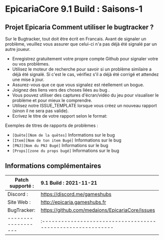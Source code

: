 # EpicariaCore 9.1 Build : Saisons-1
Projet Epicaria
Comment utiliser le bugtracker ?
-------------------------
Sur le Bugtracker, tout doit être écrit en Francais. 
Avant de signaler un problème, veuillez vous assurer que celui-ci n'a pas déjà été signalé par un autre joueur.

 - Enregistrez gratuitement votre propre compte Github pour signaler votre ou vos problèmes.
 - Utilisez le moteur de recherche pour savoir si un problème similaire a déjà été signalé. Si c'est le cas, vérifiez s'il a déjà été corrigé et attendez une mise à jour.
 - Assurez-vous que ce que vous signalez est réellement un bogue.
 - Joignez des liens vers des choses liées au bug .
 - Vous pouvez utiliser des captures d'écran/vidéo du jeu pour visualiser le problème et pour mieux le comprendre.
 - Utilisez notre ISSUE_TEMPLATE lorsque vous créez un nouveau rapport (sinon il ne sera pas valide).
 - Ecrivez le titre de votre rapport selon le format:<br>
 
 Exemples de titres de rapports de problèmes :
  * `[Quête][Nom de la quêtes]` Informations sur le bug
  * `[Item][Nom de ton item Bugé]` Informations sur le bug
  * `[PNJ][Nom du PNJ Bugé]` Informations sur le bug
  * `[Props][zone du props bugé]` Informations sur le bug

Informations complémentaires
-------------------------

| Patch supporté :  | 9.1 Build : 2021-11-21 |
|-------------------|:-----------------------------------------------------------|
| Discord :          | https://discord.me/gameshubs |
| Site Web :          | http://epicaria.gameshubs.fr |
| BugTracker:         | https://github.com/medaions/EpicariaCore/issues
|-------------------|:-----------------------------------------------------------|       
